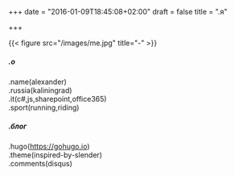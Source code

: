 +++
date = "2016-01-09T18:45:08+02:00"
draft = false
title = ".я"

+++

{{< figure src="/images/me.jpg" title="-" >}}

##### .о
.name(alexander)  
.russia(kaliningrad)    
.it(c#,js,sharepoint,office365)  
.sport(running,riding)  
 
##### .блог  
.hugo(https://gohugo.io)  
.theme(inspired-by-slender)  
.comments(disqus)